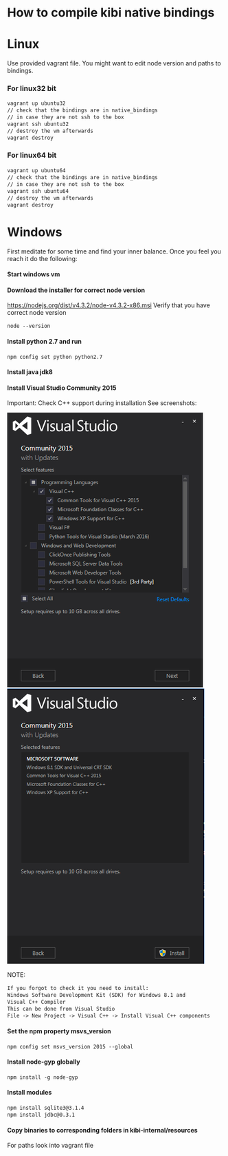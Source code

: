 How to compile kibi native bindings
===================================

# Linux 

Use provided vagrant file.
You might want to edit node version and paths to bindings.

### For linux32 bit 

```
vagrant up ubuntu32
// check that the bindings are in native_bindings
// in case they are not ssh to the box 
vagrant ssh ubuntu32
// destroy the vm afterwards
vagrant destroy
```

### For linux64 bit 

```
vagrant up ubuntu64
// check that the bindings are in native_bindings
// in case they are not ssh to the box 
vagrant ssh ubuntu64
// destroy the vm afterwards
vagrant destroy
```


# Windows 

First meditate for some time and find your inner balance.
Once you feel you reach it do the following: 


#### Start windows vm 

#### Download the installer for correct node version

https://nodejs.org/dist/v4.3.2/node-v4.3.2-x86.msi
Verify that you have correct node version 

```
node --version
```

#### Install python 2.7 and run

```
npm config set python python2.7
```

#### Install java jdk8

#### Install Visual Studio Community 2015
Important: Check C++ support during installation
See screenshots:

![image](screenshots/1.png)
![image](screenshots/2.png)


NOTE:

```
If you forgot to check it you need to install:
Windows Software Development Kit (SDK) for Windows 8.1 and 
Visual C++ Compiler 
This can be done from Visual Studio
File -> New Project -> Visual C++ -> Install Visual C++ components
```
#### Set the npm property msvs_version

```
npm config set msvs_version 2015 --global
```

#### Install node-gyp globally

```
npm install -g node-gyp
```

#### Install modules 

```
npm install sqlite3@3.1.4 
npm install jdbc@0.3.1
```

#### Copy binaries to corresponding folders in kibi-internal/resources
For paths look into vagrant file 


